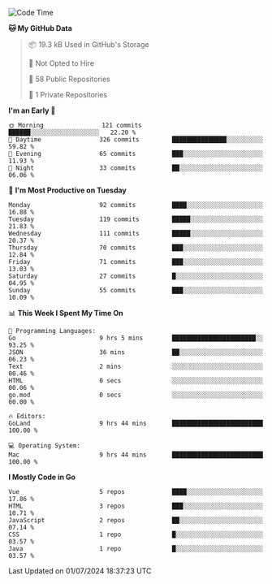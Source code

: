 <!--START_SECTION:waka-->
![Code Time](http://img.shields.io/badge/Code%20Time-1%2C156%20hrs%2055%20mins-blue)

**🐱 My GitHub Data** 

> 📦 19.3 kB Used in GitHub's Storage 
 > 
> 🚫 Not Opted to Hire
 > 
> 📜 58 Public Repositories 
 > 
> 🔑 1 Private Repositories 
 > 
**I'm an Early 🐤** 

```text
🌞 Morning                121 commits         ██████░░░░░░░░░░░░░░░░░░░   22.20 % 
🌆 Daytime                326 commits         ███████████████░░░░░░░░░░   59.82 % 
🌃 Evening                65 commits          ███░░░░░░░░░░░░░░░░░░░░░░   11.93 % 
🌙 Night                  33 commits          ██░░░░░░░░░░░░░░░░░░░░░░░   06.06 % 
```
📅 **I'm Most Productive on Tuesday** 

```text
Monday                   92 commits          ████░░░░░░░░░░░░░░░░░░░░░   16.88 % 
Tuesday                  119 commits         █████░░░░░░░░░░░░░░░░░░░░   21.83 % 
Wednesday                111 commits         █████░░░░░░░░░░░░░░░░░░░░   20.37 % 
Thursday                 70 commits          ███░░░░░░░░░░░░░░░░░░░░░░   12.84 % 
Friday                   71 commits          ███░░░░░░░░░░░░░░░░░░░░░░   13.03 % 
Saturday                 27 commits          █░░░░░░░░░░░░░░░░░░░░░░░░   04.95 % 
Sunday                   55 commits          ███░░░░░░░░░░░░░░░░░░░░░░   10.09 % 
```


📊 **This Week I Spent My Time On** 

```text
💬 Programming Languages: 
Go                       9 hrs 5 mins        ███████████████████████░░   93.25 % 
JSON                     36 mins             ██░░░░░░░░░░░░░░░░░░░░░░░   06.23 % 
Text                     2 mins              ░░░░░░░░░░░░░░░░░░░░░░░░░   00.46 % 
HTML                     0 secs              ░░░░░░░░░░░░░░░░░░░░░░░░░   00.06 % 
go.mod                   0 secs              ░░░░░░░░░░░░░░░░░░░░░░░░░   00.00 % 

🔥 Editors: 
GoLand                   9 hrs 44 mins       █████████████████████████   100.00 % 

💻 Operating System: 
Mac                      9 hrs 44 mins       █████████████████████████   100.00 % 
```

**I Mostly Code in Go** 

```text
Vue                      5 repos             ████░░░░░░░░░░░░░░░░░░░░░   17.86 % 
HTML                     3 repos             ███░░░░░░░░░░░░░░░░░░░░░░   10.71 % 
JavaScript               2 repos             ██░░░░░░░░░░░░░░░░░░░░░░░   07.14 % 
CSS                      1 repo              █░░░░░░░░░░░░░░░░░░░░░░░░   03.57 % 
Java                     1 repo              █░░░░░░░░░░░░░░░░░░░░░░░░   03.57 % 
```




 Last Updated on 01/07/2024 18:37:23 UTC
<!--END_SECTION:waka-->
